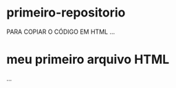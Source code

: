 # primeiro-repositorio

PARA COPIAR O CÓDIGO EM HTML
...
<html>
  <h1>meu primeiro arquivo HTML</h1>
</html>
...

